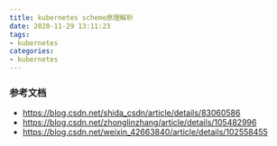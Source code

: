 ```yaml
---
title: kubernetes scheme原理解析
date: 2020-11-29 13:11:23
tags:
- kubernetes
categories:
- kubernetes
---
```




### 参考文档

- https://blog.csdn.net/shida_csdn/article/details/83060586
- https://blog.csdn.net/zhonglinzhang/article/details/105482996
- https://blog.csdn.net/weixin_42663840/article/details/102558455

